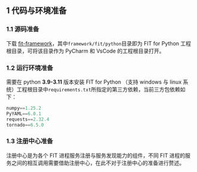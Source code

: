 ## 1 代码与环境准备

### 1.1 源码准备

下载 [fit-framework](https://github.com/ModelEngine-Group/fit-framework)，其中`framework/fit/python`目录即为 FIT for Python 工程根目录，可将该目录作为 PyCharm 和 VsCode 的工程根目录打开。

### 1.2 运行环境准备

需要在 python **3.9-3.11** 版本安装 FIT for Python （支持 windows 与 linux 系统）工程根目录中`requirements.txt`所指定的第三方依赖，当前三方包依赖如下：

```python
numpy==1.25.2
PyYAML==6.0.1
requests==2.32.4
tornado==6.5.0
```

### 1.3 注册中心准备

注册中心是为各个 FIT 进程服务注册与服务发现能力的组件，不同 FIT 进程的服务之间的相互调用需要借助注册中心，在此不对于注册中心的准备进行赘述。